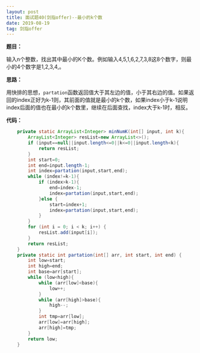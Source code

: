 ```yaml
---
layout: post
title: 面试题40(剑指offer)--最小的k个数
date: 2019-08-19 
tag: 剑指offer
---
```


**题目：**

输入n个整数，找出其中最小的K个数。例如输入4,5,1,6,2,7,3,8这8个数字，则最小的4个数字是1,2,3,4,。

**思路：**

用快排的思想，`partation`函数返回值大于其左边的值，小于其右边的值。如果返回的index正好为k-1则，其前面的值就是最小的k个数，如果index小于k-1说明index后面的值也在最小的k个数里，继续在后面查找，index大于k-1时，相反。

**代码：**

```java
 	private static ArrayList<Integer> minNumK(int[] input, int k){
        ArrayList<Integer> resList=new ArrayList<>();
        if (input==null||input.length<=0||k<=0||input.length<k){
            return resList;
        }
        int start=0;
        int end=input.length-1;
        int index=partation(input,start,end);
        while (index!=k-1){
            if (index>k-1){
                end=index-1;
                index=partation(input,start,end);
            }else {
                start=index+1;
                index=partation(input,start,end);
            }
        }
        for (int i = 0; i < k; i++) {
            resList.add(input[i]);
        }
        return resList;
    }
    private static int partation(int[] arr, int start, int end) {
        int low=start;
        int high=end;
        int base=arr[start];
        while (low<high){
            while (arr[low]<base){
                low++;
            }
            while (arr[high]>base){
                high--;
            }
            int tmp=arr[low];
            arr[low]=arr[high];
            arr[high]=tmp;
        }
        return low;
    }
```

